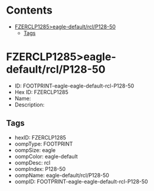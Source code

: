 



Contents
========

* [FZERCLP1285>eagle-default/rcl/P128-50](#fzerclp1285eagle-defaultrclp128-50)
	* [Tags](#tags)

# FZERCLP1285>eagle-default/rcl/P128-50

- ID: FOOTPRINT-eagle-eagle-default-rcl-P128-50
- Hex ID: FZERCLP1285
- Name: 
- Description: 

## Tags

- hexID: FZERCLP1285
- oompType: FOOTPRINT
- oompSize: eagle
- oompColor: eagle-default
- oompDesc: rcl
- oompIndex: P128-50
- oompName: eagle-default/rcl/P128-50
- oompID: FOOTPRINT-eagle-eagle-default-rcl-P128-50
